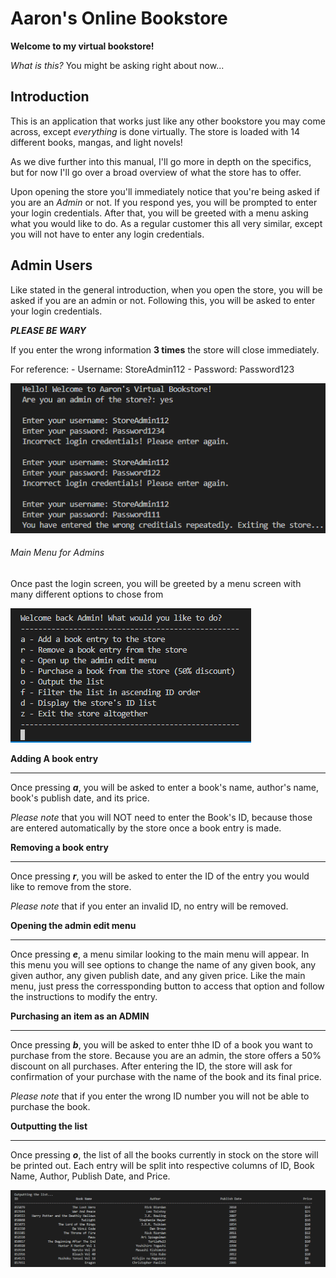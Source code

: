 # Aaron's Online Bookstore

**Welcome to my virtual bookstore!**

*What is this?* You might be asking right about now...

## Introduction
This is an application that works just like any other bookstore you may come across, except *everything* is done virtually. The store is loaded with 14 different books, mangas, and light novels! 

As we dive further into this manual, I'll go more in depth on the specifics, but for now I'll go over a broad overview of what the store has to offer.

Upon opening the store you'll immediately notice that you're being asked if you are an *Admin* or not. If you respond yes, you will be prompted to enter your login credentials. After that, you will be greeted with a menu asking what you would like to do. As a regular customer this all very similar, except you will not have to enter any login credentials.

## Admin Users
Like stated in the general introduction, when you open the store, you will be asked if you are an admin or not. Following this, you will be asked to enter your login credentials.

***PLEASE BE WARY***

If you enter the wrong information **3 times** the store will close immediately.

For reference:
    - Username: StoreAdmin112
    - Password: Password123

![Admin Login Fail](https://github.com/abant006/AaronsVirtualBookstore/blob/master/BookstorePhotos/AdminLoginFAIL.PNG?raw=true)

###### Main Menu for Admins
Once past the login screen, you will be greeted by a menu screen with many different options to chose from

![Admin Main Menu](https://github.com/abant006/AaronsVirtualBookstore/blob/master/BookstorePhotos/AdminMainMenu.PNG?raw=true)

**Adding A book entry**

---------------------
Once pressing ***a***, you will be asked to enter a book's name, author's name, book's publish date, and its price.

*Please note* that you will NOT need to enter the Book's ID, because those are entered automatically by the store once a book entry is made.

**Removing a book entry**

-----------------------
Once pressing ***r***, you will be asked to enter the ID of the entry you would like to remove from the store.

*Please note* that if you enter an invalid ID, no entry will be removed.

**Opening the admin edit menu**

-----------------------------
Once pressing ***e***, a menu similar looking to the main menu will appear. In this menu you will see options to change the name of any given book, any given author, any given publish date, and any given price. Like the main menu, just press the corressponding button to access that option and follow the instructions to modify the entry.

**Purchasing an item as an ADMIN**

--------------------------------
Once pressing ***b***, you will be asked to enter thhe ID of a book you want to purchase from the store. Because you are an admin, the store offers a 50% discount on all purchases. After entering the ID, the store will ask for confirmation of your purchase with the name of the book and its final price.

*Please note* that if you enter the wrong ID number you will not be able to purchase the book.

**Outputting the list**

---------------------
Once pressing ***o***, the list of all the books currently in stock on the store will be printed out. Each entry will be split into respective columns of ID, Book Name, Author, Publish Date, and Price.

![Admin Output List](https://github.com/abant006/AaronsVirtualBookstore/blob/master/BookstorePhotos/AdminOutputMenu.PNG?raw=true)
